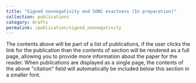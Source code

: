 ```yaml
---
title: "Signed nonnegativity and SONC exactness (In preparation)"
collection: publications
category: drafts
permalink: /publication/signed_nonnegativity
---
```


The contents above will be part of a list of publications, if the user clicks the link for the publication than the contents of section will be rendered as a full page, allowing you to provide more information about the paper for the reader. When publications are displayed as a single page, the contents of the above "citation" field will automatically be included below this section in a smaller font.
